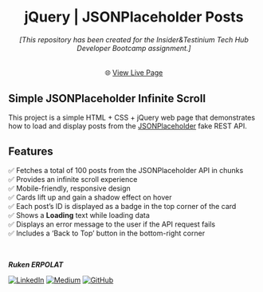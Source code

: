 <h1 align="center">jQuery | JSONPlaceholder Posts</h1>

<h6 align="center">[This repository has been created for the Insider&Testinium Tech Hub Developer Bootcamp assignment.]</h6>

<div align="center">

🌐 [View Live Page](https://tenth-task-jquery.netlify.app/)  

</div>

## Simple JSONPlaceholder Infinite Scroll

This project is a simple HTML + CSS + jQuery web page that demonstrates how to load and display posts from the [JSONPlaceholder](https://jsonplaceholder.typicode.com/) fake REST API.

## Features

✅ Fetches a total of 100 posts from the JSONPlaceholder API in chunks  
✅ Provides an infinite scroll experience  
✅ Mobile-friendly, responsive design  
✅ Cards lift up and gain a shadow effect on hover  
✅ Each post’s ID is displayed as a badge in the top corner of the card  
✅ Shows a **Loading** text while loading data  
✅ Displays an error message to the user if the API request fails  
✅ Includes a ‘Back to Top’ button in the bottom-right corner

<br>

<b><em>Ruken ERPOLAT</em></b>

[![LinkedIn](https://img.shields.io/badge/-LinkedIn-827a67?style=flat&logo=linkedin&logoColor=white)](https://linkedin.com/in/rukenerpolat)
[![Medium](https://img.shields.io/badge/-Medium-827a67?style=flat&logo=medium&logoColor=white)](https://medium.com/@rukenerpolat)
[![GitHub](https://img.shields.io/badge/-GitHub-827a67?style=flat&logo=github&logoColor=white)](https://github.com/rukenerpolat)
